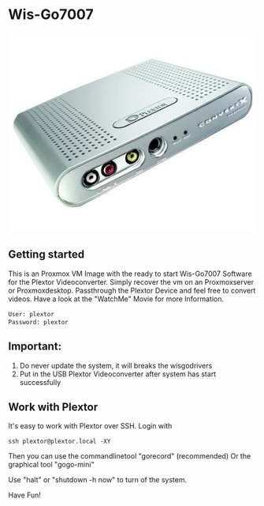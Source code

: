 # Wis-Go7007

![](https://raw.githubusercontent.com/boospy/Wis-Go7007/0622bc99f0e4adb10c9b23c765ed4d1f6a18c0d0/plextor.jpeg)

## Getting started

This is an Proxmox VM Image with the ready to start Wis-Go7007 Software for the Plextor Videoconverter. 
Simply recover the vm on an Proxmoxserver or Proxmoxdesktop. Passthrough the Plextor Device and feel free to convert videos. 
Have a look at the "WatchMe" Movie for more Information. 

```
User: plextor
Password: plextor
```

## Important:
1. Do never update the system, it will breaks the wisgodrivers
2. Put in the USB Plextor Videoconverter after system has start successfully


Work with Plextor
--------------------------------------------------------------
It's easy to work with Plextor over SSH. Login with
```
ssh plextor@plextor.local -XY
```
Then you can use the commandlinetool "gorecord" (recommended)
Or the graphical tool "gogo-mini"

Use "halt" or "shutdown -h now" to turn of the system.


Have Fun!
